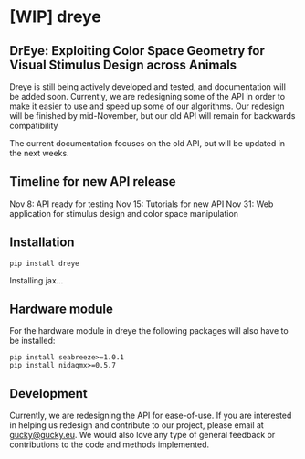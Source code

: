 # [WIP] dreye

## DrEye: Exploiting Color Space Geometry for Visual Stimulus Design across Animals

Dreye is still being actively developed and tested, and documentation will be added soon. Currently, we are redesigning some of the API in order to make it easier to use and speed up some of our algorithms. Our redesign will be finished by mid-November, but our old API will remain for backwards compatibility

The current documentation focuses on the old API, but will be updated in the next weeks.

## Timeline for new API release

Nov 8: API ready for testing
Nov 15: Tutorials for new API
Nov 31: Web application for stimulus design and color space manipulation

## Installation

```
pip install dreye
```

Installing jax...

## Hardware module

For the hardware module in dreye the following packages will also have to be installed:

```
pip install seabreeze>=1.0.1
pip install nidaqmx>=0.5.7
```

## Development

Currently, we are redesigning the API for ease-of-use. If you are interested in helping us redesign and contribute to our project, please email at gucky@gucky.eu.
We would also love any type of general feedback or contributions to the code and methods implemented.